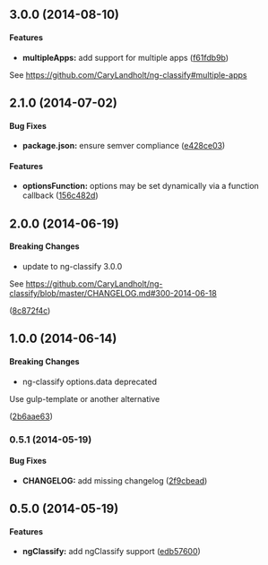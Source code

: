 ## 3.0.0 (2014-08-10)


#### Features

* **multipleApps:** add support for multiple apps ([f61fdb9b](https://github.com/CaryLandholt/grunt-ng-classify/commit/f61fdb9be5402be9777b0a2c6dd8ac11219404be))

See https://github.com/CaryLandholt/ng-classify#multiple-apps


## 2.1.0 (2014-07-02)


#### Bug Fixes

* **package.json:** ensure semver compliance ([e428ce03](https://github.com/CaryLandholt/grunt-ng-classify/commit/e428ce036f0f95e414f768fd34a9fcab06cee237))


#### Features

* **optionsFunction:** options may be set dynamically via a function callback ([156c482d](https://github.com/CaryLandholt/grunt-ng-classify/commit/156c482d30319ca9229b2950f98a01262dcbfb7f))


## 2.0.0 (2014-06-19)


#### Breaking Changes

* update to ng-classify 3.0.0

See https://github.com/CaryLandholt/ng-classify/blob/master/CHANGELOG.md#300-2014-06-18

 ([8c872f4c](https://github.com/CaryLandholt/grunt-ng-classify/commit/8c872f4c647d612157684322c657901b0d5e36ee))


## 1.0.0 (2014-06-14)


#### Breaking Changes

* ng-classify options.data deprecated

Use gulp-template or another alternative

 ([2b6aae63](https://github.com/CaryLandholt/grunt-ng-classify/commit/2b6aae636be30cd2e36738cf6e5def6273cd8c21))


<a name="0.5.1"></a>
### 0.5.1  (2014-05-19)


#### Bug Fixes

* **CHANGELOG:** add missing changelog ([2f9cbead](https://github.com/CaryLandholt/grunt-ng-classify/commit/2f9cbeade6dbc0fe1df7563700466fd2d8f35546))


<a name="0.5.0"></a>
## 0.5.0  (2014-05-19)


#### Features

* **ngClassify:** add ngClassify support ([edb57600](https://github.com/CaryLandholt/grunt-ng-classify/commit/edb5760068102615ccb19f0ad2a8b49d310808a8))